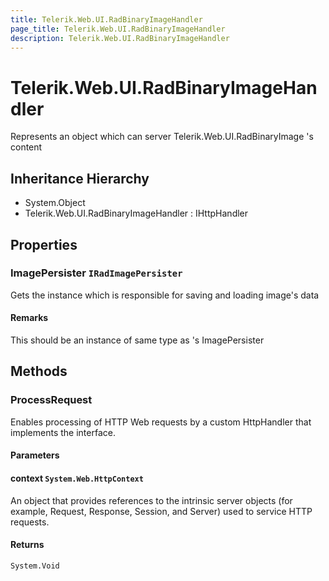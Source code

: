 ```yaml
---
title: Telerik.Web.UI.RadBinaryImageHandler
page_title: Telerik.Web.UI.RadBinaryImageHandler
description: Telerik.Web.UI.RadBinaryImageHandler
---
```


# Telerik.Web.UI.RadBinaryImageHandler

Represents an object which can server Telerik.Web.UI.RadBinaryImage 's content

## Inheritance Hierarchy

* System.Object
* Telerik.Web.UI.RadBinaryImageHandler : IHttpHandler

## Properties

###  ImagePersister `IRadImagePersister`

Gets the  instance which is responsible for
            saving and loading image's data

#### Remarks
This should be an instance of same type as 's
             ImagePersister

## Methods

###  ProcessRequest

Enables processing of HTTP Web requests by a custom HttpHandler that implements
            the  interface.

#### Parameters

#### context `System.Web.HttpContext`

An  object that
            provides references to the intrinsic server objects (for example, Request,
            Response, Session, and Server) used to service HTTP requests.

#### Returns

`System.Void` 

